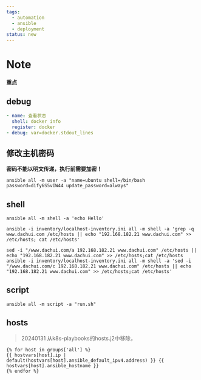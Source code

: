```yaml
---
tags:
  - automation
  - ansible
  - deployment
status: new
---
```


# Note

**重点**

## debug

```yaml
- name: 查看状态
  shell: docker info
  register: docker 
- debug: var=docker.stdout_lines
```


## 修改主机密码


**密码不能以明文传递，执行前需要加密！**

```shell
ansible all -m user -a "name=ubuntu shell=/bin/bash password=dify6S5vIW44 update_password=always"
```

## shell

```shell
ansible all -m shell -a 'echo Hello'

ansible -i inventory/localhost-inventory.ini all -m shell -a 'grep -q www.dachui.com /etc/hosts || echo "192.168.182.21 www.dachui.com" >> /etc/hosts; cat /etc/hosts'

sed -i "/www.dachui.com/a 192.168.182.21 www.dachui.com" /etc/hosts || echo "192.168.182.21 www.dachui.com" >> /etc/hosts;cat /etc/hosts
ansible -i inventory/localhost-inventory.ini all -m shell -a 'sed -i "/www.dachui.com/c 192.168.182.21 www.dachui.com" /etc/hosts || echo "192.168.182.21 www.dachui.com" >> /etc/hosts;cat /etc/hosts'
```



## script

```shell
ansible all -m script -a "run.sh"
```

## hosts 

> 20240131 从k8s-playbooks的hosts.j2中移除，

```shell
{% for host in groups['all'] %}
{{ hostvars[host].ip | default(hostvars[host].ansible_default_ipv4.address) }} {{ hostvars[host].ansible_hostname }}
{% endfor %}
```
